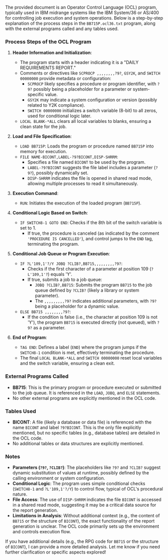 The provided document is an Operator Control Language (OCL) program, typically used in IBM midrange systems like the IBM System/36 or AS/400 for controlling job execution and system operations. Below is a step-by-step explanation of the process steps in the `BB715P.ocl36.txt` program, along with the external programs called and any tables used.

### Process Steps of the OCL Program

1. **Header Information and Initialization**:
   - The program starts with a header indicating it is a "DAILY REQUIREMENTS REPORT."
   - Comments or directives like `SCPROCP ,,,,,,,,?9?`, `GSY2K`, and `SWITCH 00000000` provide metadata or configuration:
     - `SCPROCP` likely specifies a procedure or program identifier, with `?9?` possibly being a placeholder for a parameter or system-specific value.
     - `GSY2K` may indicate a system configuration or version (possibly related to Y2K compliance).
     - `SWITCH 00000000` initializes a switch variable (8-bit) to all zeros, used for conditional logic later.
   - `LOCAL BLANK-*ALL` clears all local variables to blanks, ensuring a clean state for the job.

2. **Load and File Specification**:
   - `LOAD BB715P`: Loads the program or procedure named `BB715P` into memory for execution.
   - `FILE NAME-BICONT,LABEL-?9?BICONT,DISP-SHRRM`:
     - Specifies a file named `BICONT` to be used by the program.
     - `LABEL-?9?BICONT` suggests the file label includes a parameter (`?9?`), possibly dynamically set.
     - `DISP-SHRRM` indicates the file is opened in shared read mode, allowing multiple processes to read it simultaneously.

3. **Execution Command**:
   - `RUN`: Initiates the execution of the loaded program (`BB715P`).

4. **Conditional Logic Based on Switch**:
   - `IF SWITCH8-1 GOTO END`: Checks if the 8th bit of the switch variable is set to 1.
     - If true, the procedure is canceled (as indicated by the comment `'PROCEDURE IS CANCELLED'`), and control jumps to the `END` tag, terminating the program.

5. **Conditional Job Queue or Program Execution**:
   - `IF ?L'109,1'?/Y JOBQ ?CLIB?,BB715,,,,,,,,,?9?`:
     - Checks if the first character of a parameter at position 109 (`?L'109,1'?`) equals 'Y'.
     - If true, submits a job to a job queue:
       - `JOBQ ?CLIB?,BB715`: Submits the program `BB715` to the job queue defined by `?CLIB?` (likely a library or system parameter).
       - The `,,,,,,,,,?9?` indicates additional parameters, with `?9?` being a placeholder for a dynamic value.
   - `ELSE BB715 ,,,,,,,,?9?`:
     - If the condition is false (i.e., the character at position 109 is not 'Y'), the program `BB715` is executed directly (not queued), with `?9?` as a parameter.

6. **End of Program**:
   - `TAG END`: Defines a label (`END`) where the program jumps if the `SWITCH8-1` condition is met, effectively terminating the procedure.
   - The final `LOCAL BLANK-*ALL` and `SWITCH 00000000` reset local variables and the switch variable, ensuring a clean exit.

### External Programs Called

- **BB715**: This is the primary program or procedure executed or submitted to the job queue. It is referenced in the `LOAD`, `JOBQ`, and `ELSE` statements.
- No other external programs are explicitly mentioned in the OCL code.

### Tables Used

- **BICONT**: A file (likely a database or data file) is referenced with the name `BICONT` and label `?9?BICONT`. This is the only file explicitly mentioned, but no specific tables (e.g., database tables) are detailed in the OCL code.
- No additional tables or data structures are explicitly mentioned.

### Notes

- **Parameters (`?9?`, `?CLIB?`)**: The placeholders like `?9?` and `?CLIB?` suggest dynamic substitution of values at runtime, possibly defined by the calling environment or system configuration.
- **Conditional Logic**: The program uses simple conditional checks (`SWITCH8-1` and `?L'109,1'?/Y`) to control flow, typical of OCL's procedural nature.
- **File Access**: The use of `DISP-SHRRM` indicates the file `BICONT` is accessed in a shared read mode, suggesting it may be a critical data source for the report generation.
- **Limitations in Analysis**: Without additional context (e.g., the content of `BB715` or the structure of `BICONT`), the exact functionality of the report generation is unclear. The OCL code primarily sets up the environment and controls execution flow.

If you have additional details (e.g., the RPG code for `BB715` or the structure of `BICONT`), I can provide a more detailed analysis. Let me know if you need further clarification or specific aspects explored!